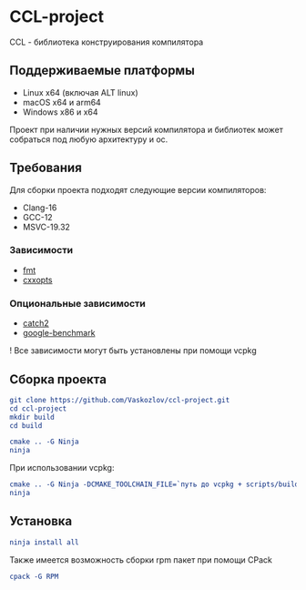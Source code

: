 # CCL-project

CCL - библиотека конструирования компилятора

## Поддерживаемые платформы
- Linux x64 (включая ALT linux)
- macOS x64 и arm64
- Windows x86 и x64

Проект при наличии нужных версий компилятора и библиотек может собраться под любую архитектуру и ос.

## Требования

Для сборки проекта подходят следующие версии компиляторов:
- Clang-16
- GCC-12
- MSVC-19.32

### Зависимости 
- [fmt](https://github.com/fmtlib/fmt)
- [cxxopts](https://github.com/jarro2783/cxxopts)

### Опциональные зависимости
- [catch2](https://github.com/catchorg/Catch2)
- [google-benchmark](https://github.com/google/benchmark)

! Все зависимости могут быть установлены при помощи vcpkg

## Сборка проекта

```cmake
git clone https://github.com/Vaskozlov/ccl-project.git
cd ccl-project
mkdir build
cd build
```

```cmake
cmake .. -G Ninja
ninja
```

При использовании vcpkg:
```cmake
cmake .. -G Ninja -DCMAKE_TOOLCHAIN_FILE=`путь до vcpkg + scripts/buildsystems/vcpkg.cmake`
ninja
```

## Установка
```cmake
ninja install all
```

Также имеется возможность сборки rpm пакет при помощи CPack

```cmake
cpack -G RPM
```

